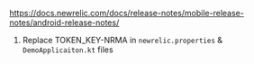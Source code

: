 
https://docs.newrelic.com/docs/release-notes/mobile-release-notes/android-release-notes/

1. Replace TOKEN_KEY-NRMA in `newrelic.properties` & `DemoApplicaiton.kt` files

